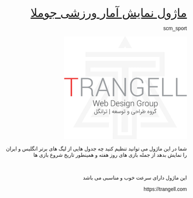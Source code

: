 <p dir="rtl" style="text-align: right;"><span style="font-family: tahoma, arial, helvetica, sans-serif;"> </span></p>
<p dir="rtl" style="text-align: right;"><span style="font-size: 24pt;"><a href="https://trangell.com/blog/21-%D9%85%D8%A7%DA%98%D9%88%D9%84-%D9%86%D9%85%D8%A7%DB%8C%D8%B4-%D8%A2%D9%85%D8%A7%D8%B1-%D9%88%D8%B1%D8%B2%D8%B4%DB%8C-%D8%AC%D9%88%D9%85%D9%84%D8%A7-3" rel="alternate">ماژول نمایش آمار ورزشی جوملا</a></span></p>
<p dir="rtl" style="text-align: right;"><span style="font-family: tahoma, arial, helvetica, sans-serif;">scm_sport</span></p>
<p dir="rtl" style="text-align: right;"><span style="font-family: tahoma, arial, helvetica, sans-serif;"><img src="https://raw.githubusercontent.com/shahryarjb/scm_weather/master/header-blogo.png" alt="ترانگل" width="336" height="280" /></span></p>
<p dir="rtl" style="text-align: right;">
<span style="font-family: tahoma, arial, helvetica, sans-serif;">
شما در این ماژول می توانید تنظیم کنید چه جدول هایی از لیگ های برتر انگلیس و ایران را نمایش بدهد 
از جمله بازی های روز هفته و همینطور تاریخ شروع بازی ها

</span></p>
<p dir="rtl" style="text-align: right;"><span style="font-family: tahoma, arial, helvetica, sans-serif;"> </span></p>
<p dir="rtl" style="text-align: right;"><span style="font-family: tahoma, arial, helvetica, sans-serif;">این ماژول دارای سرعت خوب و مناسبی می باشد</span></p>
<p dir="rtl" style="text-align: right;"><span style="font-family: tahoma, arial, helvetica, sans-serif;">https://trangell.com</span></p>